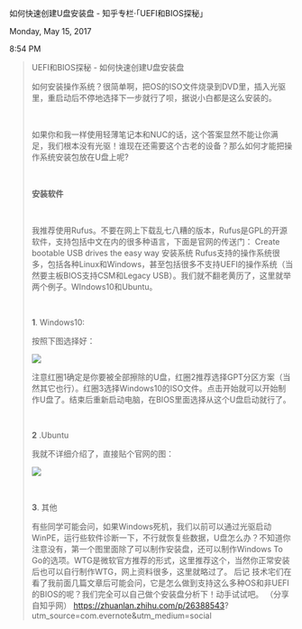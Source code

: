 如何快速创建U盘安装盘 - 知乎专栏·「UEFI和BIOS探秘」

Monday, May 15, 2017

8:54 PM

> UEFI和BIOS探秘 - 如何快速创建U盘安装盘
>
> 如何安装操作系统？很简单啊，把OS的ISO文件烧录到DVD里，插入光驱里，重启动后不停地选择下一步就行了呗，据说小白都是这么安装的。
>
>  
>
> 如果你和我一样使用轻薄笔记本和NUC的话，这个答案显然不能让你满足，我们根本没有光驱！谁现在还需要这个古老的设备？那么如何才能把操作系统安装包放在U盘上呢?
>
>  
>
> **安装软件**
>
>  
>
> 我推荐使用Rufus。不要在网上下载乱七八糟的版本，Rufus是GPL的开源软件，支持包括中文在内的很多种语言，下面是官网的传送门： Create bootable USB drives the easy way 安装系统 Rufus支持的操作系统很多，包括各种Linux和Windows，甚至包括很多不支持UEFI的操作系统（当然要主板BIOS支持CSM和Legacy USB）。我们就不翻老黄历了，这里就举两个例子。WIndows10和Ubuntu。
>
>  
>
> **1**. Windows10: 
>
> 按照下图选择好：
>
> ![](009_如何快速创建U盘安装盘_-_知乎专栏·「UEFI和BIOS探秘」_000.png)
>
> 注意红圈1确定是你要被全部擦除的U盘，红圈2推荐选择GPT分区方案（当然其它也行）。红圈3选择Windows10的ISO文件。点击开始就可以开始制作U盘了。结束后重新启动电脑，在BIOS里面选择从这个U盘启动就行了。
>
>  
>
> **2** .Ubuntu
>
> 我就不详细介绍了，直接贴个官网的图：
>
> ![](009_如何快速创建U盘安装盘_-_知乎专栏·「UEFI和BIOS探秘」_001.png)
>
>  
>
> **3**. 其他
>
> 有些同学可能会问，如果Windows死机，我们以前可以通过光驱启动WinPE，运行些软件诊断一下，不行就恢复些数据，U盘怎么办？不知道你注意没有，第一个图里面除了可以制作安装盘，还可以制作Windows To Go的选项。WTG是微软官方推荐的形式，这里推荐这个，当然你正常安装后也可以自行制作WTG，网上资料很多，这里就略过了。 后记 技术宅们在看了我前面几篇文章后可能会问，它是怎么做到支持这么多种OS和非UEFI的BIOS的呢？我们完全可以自己做个安装盘分析下！动手试试吧。 （分享自知乎网） <https://zhuanlan.zhihu.com/p/>[26388543](tel:26388543)?utm_source=com.evernote&utm_medium=social
